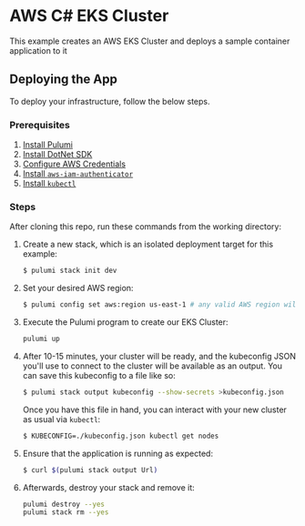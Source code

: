 # AWS C# EKS Cluster
This example creates an AWS EKS Cluster and deploys a sample container application to it

## Deploying the App

 To deploy your infrastructure, follow the below steps.

### Prerequisites

1. [Install Pulumi](https://www.pulumi.com/docs/get-started/install/)
2. [Install DotNet SDK](https://docs.microsoft.com/en-us/dotnet/core/install/sdk?pivots=os-windows)
3. [Configure AWS Credentials](https://www.pulumi.com/docs/intro/cloud-providers/aws/setup/)
4. [Install `aws-iam-authenticator`](https://docs.aws.amazon.com/eks/latest/userguide/install-aws-iam-authenticator.html)
4. [Install `kubectl`](https://kubernetes.io/docs/tasks/tools/install-kubectl/)

### Steps

After cloning this repo, run these commands from the working directory:

1. Create a new stack, which is an isolated deployment target for this example:

    ```bash
    $ pulumi stack init dev
    ```

2. Set your desired AWS region:

    ```bash
    $ pulumi config set aws:region us-east-1 # any valid AWS region will work
    ```

4. Execute the Pulumi program to create our EKS Cluster:

	```bash
	pulumi up
	```

5. After 10-15 minutes, your cluster will be ready, and the kubeconfig JSON you'll use to connect to the cluster will
   be available as an output. You can save this kubeconfig to a file like so:

    ```bash
    $ pulumi stack output kubeconfig --show-secrets >kubeconfig.json
    ```

    Once you have this file in hand, you can interact with your new cluster as usual via `kubectl`:

    ```bash
    $ KUBECONFIG=./kubeconfig.json kubectl get nodes
    ```

6. Ensure that the application is running as expected:

    ```bash
   $ curl $(pulumi stack output Url) 
   ```


7. Afterwards, destroy your stack and remove it:

	```bash
	pulumi destroy --yes
	pulumi stack rm --yes
	```
